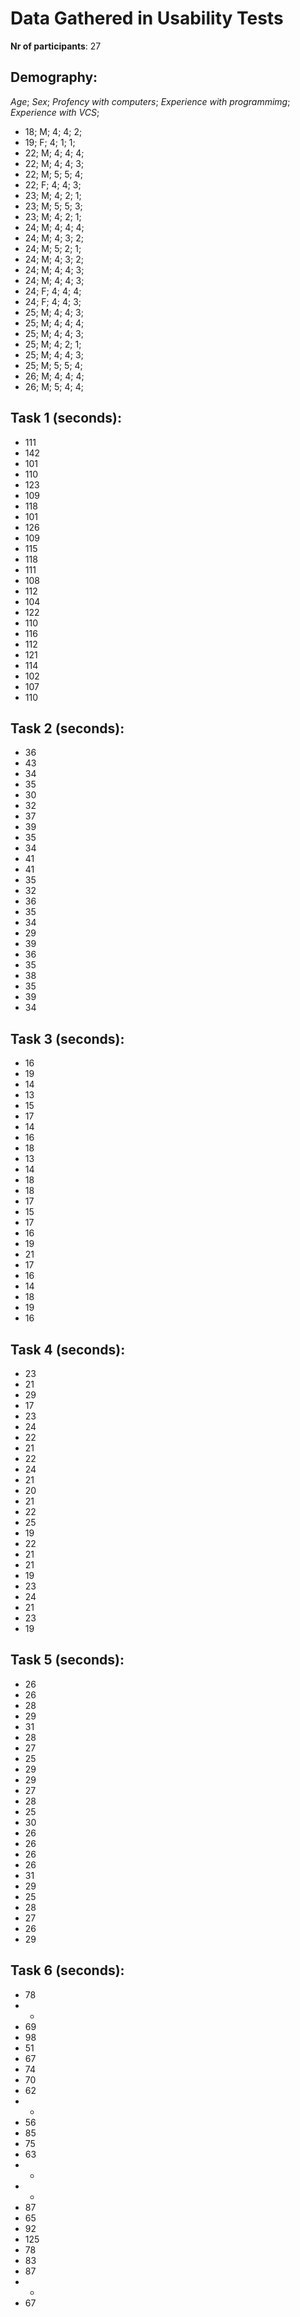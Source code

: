 # Data Gathered in Usability Tests

__Nr of participants__: 27

## Demography:

_Age_; _Sex_; _Profency with computers_; _Experience with programmimg_; _Experience with VCS_;

- 18; M; 4; 4; 2;
- 19; F; 4; 1; 1;
- 22; M; 4; 4; 4;
- 22; M; 4; 4; 3;
- 22; M; 5; 5; 4;
- 22; F; 4; 4; 3;
- 23; M; 4; 2; 1;
- 23; M; 5; 5; 3;
- 23; M; 4; 2; 1;
- 24; M; 4; 4; 4;
- 24; M; 4; 3; 2;
- 24; M; 5; 2; 1;
- 24; M; 4; 3; 2;
- 24; M; 4; 4; 3;
- 24; M; 4; 4; 3;
- 24; F; 4; 4; 4;
- 24; F; 4; 4; 3;
- 25; M; 4; 4; 3;
- 25; M; 4; 4; 4;
- 25; M; 4; 4; 3;
- 25; M; 4; 2; 1;
- 25; M; 4; 4; 3;
- 25; M; 5; 5; 4;
- 26; M; 4; 4; 4;
- 26; M; 5; 4; 4;

## Task 1 (seconds):

- 111
- 142
- 101
- 110
- 123
- 109
- 118
- 101
- 126
- 109
- 115
- 118
- 111
- 108
- 112
- 104
- 122
- 110
- 116
- 112
- 121
- 114
- 102
- 107
- 110

## Task 2 (seconds):

- 36
- 43
- 34
- 35
- 30
- 32
- 37
- 39
- 35
- 34
- 41
- 41
- 35
- 32
- 36
- 35
- 34
- 29
- 39
- 36
- 35
- 38
- 35
- 39
- 34

## Task 3 (seconds):

- 16
- 19
- 14
- 13
- 15
- 17
- 14
- 16
- 18
- 13
- 14
- 18
- 18
- 17
- 15
- 17
- 16
- 19
- 21
- 17
- 16
- 14
- 18
- 19
- 16


## Task 4 (seconds):

- 23
- 21
- 29
- 17
- 23
- 24
- 22
- 21
- 22
- 24
- 21
- 20
- 21
- 22
- 25
- 19
- 22
- 21
- 21
- 19
- 23
- 24
- 21
- 23
- 19

## Task 5 (seconds):

- 26
- 26
- 28
- 29
- 31
- 28
- 27
- 25
- 29
- 29
- 27
- 28
- 25
- 30
- 26
- 26
- 26
- 26
- 31
- 29
- 25
- 28
- 27
- 26
- 29

## Task 6 (seconds):

- 78
- *
- 69
- 98
- 51
- 67
- 74
- 70
- 62
- *
- 56
- 85
- 75
- 63
- *
- *
- 87
- 65
- 92
- 125
- 78
- 83
- 87
- *
- 67
